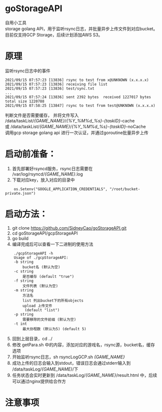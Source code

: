 # goStorageAPI  
自用小工具  
storage golang API，用于监听rsync日志，并批量异步上传文件到对应bucket。  
目前仅支持GCP Storage，后续计划添加AWS S3。

# 原理
监听rsync日志中的事件  
```
2021/09/15 07:57:23 [13836] rsync to test from x@UNKNOWN (x.x.x.x)
2021/09/15 07:57:23 [13836] receiving file list
2021/09/15 07:57:23 [13836] test/sync.txt
...
2021/09/15 07:57:24 [13836] sent 2392 bytes  received 1227017 bytes  total size 1220788
2021/09/15 07:58:25 [13847] rsync to test from test@UNKNOWN (x.x.x.x)
```
判断文件是否需要缓存，
并将文件写入  
/data/taskList/*{GAME_NAME}*/*{%Y_%M%d_%s}*-*{taskID}*-cache  
或 /data/taskList/*{GAME_NAME}*/*{%Y_%M%d_%s}*-*{taskID}*-noCache  
调用gcp storage golang api 进行一次认证，并通过goroutine批量异步上传  

# 启动前准备：
1. 首先部署好rsyncd服务，rsync日志需要在 /var/log/rsyncd/*{GAME_NAME}*.log  
2. 下载对应key，放入对应的目录中  
```
    os.Setenv("GOOGLE_APPLICATION_CREDENTIALS", "/root/bucket-private.json")
```

# 启动方法：  
1. git clone https://github.com/SidneyCao/goStorageAPI.git  
2. cd goStorageAPI/gcpStorageAPI
3. go build  
4. 编译完成后可以查看一下二进制的使用方法
```
    ./gcpStorageAPI -h
    Usage of ./gcpStorageAPI:
    -b string
    	bucket名 (默认为空)
    -c string
    	是否缓存 (default "true")
    -f string
    	文件列表 (默认为空)
    -m string
    	方法名
    	list 列出bucket下的所有objects
    	upload 上传文件
    	 (default "list")
    -p string
    	需要移除的文件前缀 (默认为空)
    -t int
    	最大协程数 (默认为5) (default 5)
```
5. 回到上层目录，cd ../
6. 修改 getPara.sh 中的内容，添加对应的游戏名，rsync源，bucket名，缓存选项
7. 开始监听rsync日志，sh rsyncLogGCP.sh *{GAME_NAME}*
8. 成功上传的日志会输入到stdout，错误日志会通过stderr输入到 /data/taskLog/*{GAME_NAME}*/下
9. 任务状态会实时更新到 /data/taskLog/*{GAME_NAME}*/result.html 中，后续可以通过nginx提供给合作方

# 注意事项  

